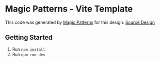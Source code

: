 # Magic Patterns - Vite Template

This code was generated by [Magic Patterns](https://magicpatterns.com) for this design: [Source Design](https://www.magicpatterns.com/c/dezpehqzsd9rcxksjegnwv)

## Getting Started

1. Run `npm install`
2. Run `npm run dev`
